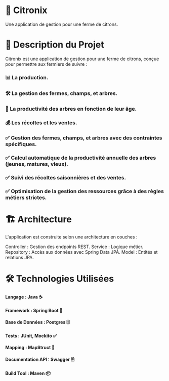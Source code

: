 # 🍋 Citronix
Une application de gestion pour une ferme de citrons.

# 📜 Description du Projet
Citronix est une application de gestion pour une ferme de citrons, conçue pour permettre aux fermiers de suivre :

### 📊 La production.
### 🛠️ La gestion des fermes, champs, et arbres.
### 🌱 La productivité des arbres en fonction de leur âge.
### 💰 Les récoltes et les ventes.
### ✅ Gestion des fermes, champs, et arbres avec des contraintes spécifiques.
### ✅ Calcul automatique de la productivité annuelle des arbres (jeunes, matures, vieux).
### ✅ Suivi des récoltes saisonnières et des ventes.
### ✅ Optimisation de la gestion des ressources grâce à des règles métiers strictes.

# 🏗️ Architecture
L'application est construite selon une architecture en couches :

Controller : Gestion des endpoints REST.
Service : Logique métier.
Repository : Accès aux données avec Spring Data JPA.
Model : Entités et relations JPA.
# 🛠️ Technologies Utilisées
#### Langage : Java ☕
#### Framework : Spring Boot 🚀
#### Base de Données : Postgres 🗄️
#### Tests : JUnit, Mockito ✅
#### Mapping : MapStruct 🔄
#### Documentation API : Swagger 🖹
#### Build Tool : Maven 📦